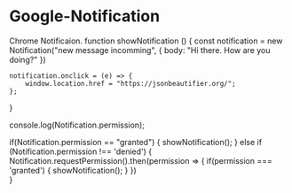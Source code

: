 # Google-Notification

Chrome Notificaion.
function showNotification () {
    const notification = new Notification("new message incomming", {
        body: "Hi there. How are you doing?"
    })

    notification.onclick = (e) => {
        window.location.href = "https://jsonbeautifier.org/";
    };
}

console.log(Notification.permission);

if(Notification.permission == "granted") {
    showNotification();
} else if (Notification.permission !== 'denied') {
    Notification.requestPermission().then(permission => {
        if(permission === 'granted') {
            showNotification();
        }
    })  
}
